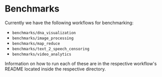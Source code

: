 # Benchmarks

Currently we have the following workflows for benchmarking:

- `benchmarks/dna_visualization`
- `benchmarks/image_processing`
- `benchmarks/map_reduce`
- `benchmarks/text_2_speech_censoring`
- `benchmarks/video_analytics`

Information on how to run each of these are in the respective workflow's README located inside the respective directory.
